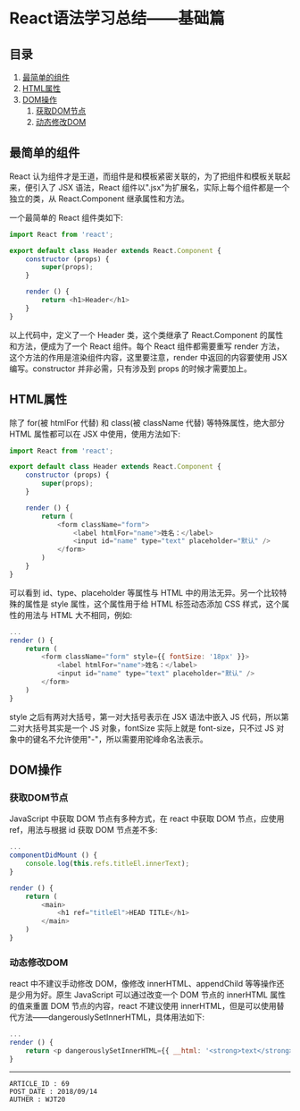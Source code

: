 
# React语法学习总结——基础篇 #

## 目录 ##

1. [最简单的组件](#href1)
2. [HTML属性](#href2)
3. [DOM操作](#href3)
    1. [获取DOM节点](#href3-1)
    2. [动态修改DOM](#href3-2)

## <a name="href1">最简单的组件</a> ##

React 认为组件才是王道，而组件是和模板紧密关联的，为了把组件和模板关联起来，便引入了 JSX 语法，React 组件以".jsx"为扩展名，实际上每个组件都是一个独立的类，从 React.Component 继承属性和方法。

一个最简单的 React 组件类如下:

```js
import React from 'react';

export default class Header extends React.Component {
    constructor (props) {
        super(props);
    }

    render () {
        return <h1>Header</h1>
    }
}
```

以上代码中，定义了一个 Header 类，这个类继承了 React.Component 的属性和方法，便成为了一个 React 组件。每个 React 组件都需要重写 render 方法，这个方法的作用是渲染组件内容，这里要注意，render 中返回的内容要使用 JSX 编写。constructor 并非必需，只有涉及到 props 的时候才需要加上。

## <a name="href2">HTML属性</a> ##

除了 for(被 htmlFor 代替) 和 class(被 className 代替) 等特殊属性，绝大部分 HTML 属性都可以在 JSX 中使用，使用方法如下:

```js
import React from 'react';

export default class Header extends React.Component {
    constructor (props) {
        super(props);
    }

    render () {
        return (
            <form className="form">
                <label htmlFor="name">姓名：</label>
                <input id="name" type="text" placeholder="默认" />
            </form>
        )
    }
}
```

可以看到 id、type、placeholder 等属性与 HTML 中的用法无异。另一个比较特殊的属性是 style 属性，这个属性用于给 HTML 标签动态添加 CSS 样式，这个属性的用法与 HTML 大不相同，例如:

```js
...
render () {
    return (
        <form className="form" style={{ fontSize: '18px' }}>
            <label htmlFor="name">姓名：</label>
            <input id="name" type="text" placeholder="默认" />
        </form>
    )
}
```

style 之后有两对大括号，第一对大括号表示在 JSX 语法中嵌入 JS 代码，所以第二对大括号其实是一个 JS 对象，fontSize 实际上就是 font-size，只不过 JS 对象中的键名不允许使用"-"，所以需要用驼峰命名法表示。

## <a name="href3">DOM操作</a> ##

### <a name="href3-1">获取DOM节点</a> ###

JavaScript 中获取 DOM 节点有多种方式，在 react 中获取 DOM 节点，应使用 ref，用法与根据 id 获取 DOM 节点差不多:

```js
...
componentDidMount () {
    console.log(this.refs.titleEl.innerText);
}

render () {
    return (
        <main>
            <h1 ref="titleEl">HEAD TITLE</h1>
        </main>
    )
}
```

### <a name="href3-2">动态修改DOM</a> ###

react 中不建议手动修改 DOM，像修改 innerHTML、appendChild 等等操作还是少用为好。原生 JavaScript 可以通过改变一个 DOM 节点的 innerHTML 属性的值来重置 DOM 节点的内容，react 不建议使用 innerHTML，但是可以使用替代方法——dangerouslySetInnerHTML，具体用法如下:

```js
...
render () {
    return <p dangerouslySetInnerHTML={{ __html: '<strong>text</strong>' }} />
}
```

---

```
ARTICLE_ID : 69
POST_DATE : 2018/09/14
AUTHER : WJT20
```
